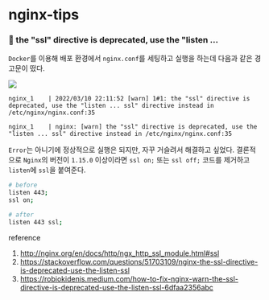 # nginx-tips

### 📍 the "ssl" directive is deprecated, use the "listen ...
`Docker`를 이용해 배포 환경에서 `nginx.conf`를 세팅하고 실행을 하는데 다음과 같은 경고문이 떴다.

![](https://images.velog.io/images/abcd8637/post/2cba1c15-2d3a-4eb4-8a5a-232c8a386eb6/%E1%84%89%E1%85%B3%E1%84%8F%E1%85%B3%E1%84%85%E1%85%B5%E1%86%AB%E1%84%89%E1%85%A3%E1%86%BA%202022-03-11%2009.57.48.png)

```
nginx_1    | 2022/03/10 22:11:52 [warn] 1#1: the "ssl" directive is deprecated, use the "listen ... ssl" directive instead in /etc/nginx/nginx.conf:35

nginx_1    | nginx: [warn] the "ssl" directive is deprecated, use the "listen ... ssl" directive instead in /etc/nginx/nginx.conf:35
```

`Error`는 아니기에 정상적으로 실행은 되지만, 자꾸 거슬려서 해결하고 싶었다. 결론적으로 `Nginx`의 버전이 `1.15.0` 이상이라면 `ssl on;` 또는 `ssl off;` 코드를 제거하고 `listen`에 `ssl`을 붙여준다.

```bash
# before
listen 443;
ssl on;

# after
listen 443 ssl;
```

reference 
1. http://nginx.org/en/docs/http/ngx_http_ssl_module.html#ssl
2. https://stackoverflow.com/questions/51703109/nginx-the-ssl-directive-is-deprecated-use-the-listen-ssl
3. https://robiokidenis.medium.com/how-to-fix-nginx-warn-the-ssl-directive-is-deprecated-use-the-listen-ssl-6dfaa2356abc